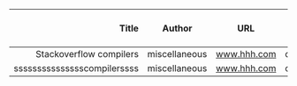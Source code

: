 |           Title           |           Author           |            URL             |           Topic            |            Book            |            Blog            |           Theory           |       Implementation       |         pseudocode         |            List            |            Free            |         End-To-End         |
|--------------------------:|:--------------------------:|:--------------------------:|:--------------------------:|:--------------------------:|:--------------------------:|:--------------------------:|:--------------------------:|:--------------------------:|:--------------------------:|:--------------------------:|:--------------------------:|
|  Stackoverflow compilers  |       miscellaneous        |        www.hhh.com         |         compilers          |             t              |             t              |             t              |             t              |             t              |             t              |             t              |             t              |
|ssssssssssssssscompilerssss|       miscellaneous        |        www.hhh.com         |         compilers          |             t              |             t              |             t              |             t              |             t              |             t              |             t              |             t              |